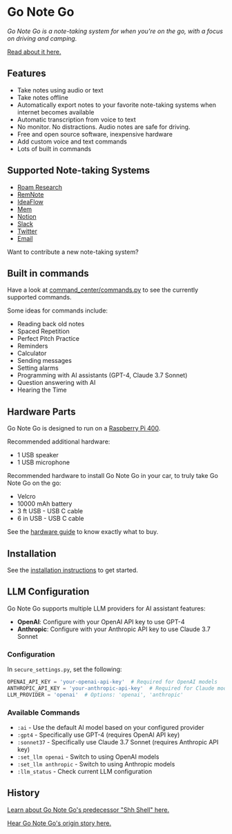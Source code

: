 # Go Note Go

_Go Note Go is a note-taking system for when you're on the go, with a focus on driving and camping._

[Read about it here.](https://davidbieber.com/projects/go-note-go/)

## Features

* Take notes using audio or text
* Take notes offline
* Automatically export notes to your favorite note-taking systems when internet becomes available
* Automatic transcription from voice to text
* No monitor. No distractions. Audio notes are safe for driving.
* Free and open source software, inexpensive hardware
* Add custom voice and text commands
* Lots of built in commands

## Supported Note-taking Systems

* [Roam Research](https://roamresearch.com/)
* [RemNote](https://www.remnote.com/)
* [IdeaFlow](https://ideaflow.app/)
* [Mem](https://mem.ai/)
* [Notion](https://www.notion.so/)
* [Slack](https://www.slack.com/)
* [Twitter](https://www.twitter.com/)
* [Email](https://en.wikipedia.org/wiki/Email)

Want to contribute a new note-taking system?

## Built in commands

Have a look at [command_center/commands.py](gonotego/command_center/commands.py) to see the currently supported commands.

Some ideas for commands include:

* Reading back old notes
* Spaced Repetition
* Perfect Pitch Practice
* Reminders
* Calculator
* Sending messages
* Setting alarms
* Programming with AI assistants (GPT-4, Claude 3.7 Sonnet)
* Question answering with AI
* Hearing the Time

## Hardware Parts

Go Note Go is designed to run on a [Raspberry Pi 400](https://www.raspberrypi.com/products/raspberry-pi-400/).

Recommended additional hardware:

* 1 USB speaker
* 1 USB microphone

Recommended hardware to install Go Note Go in your car, to truly take Go Note Go on the go:

* Velcro
* 10000 mAh battery
* 3 ft USB - USB C cable
* 6 in USB - USB C cable

See the [hardware guide](hardware.md) to know exactly what to buy.

## Installation

See the [installation instructions](installation.md) to get started.

## LLM Configuration

Go Note Go supports multiple LLM providers for AI assistant features:

* **OpenAI**: Configure with your OpenAI API key to use GPT-4
* **Anthropic**: Configure with your Anthropic API key to use Claude 3.7 Sonnet

### Configuration

In `secure_settings.py`, set the following:

```python
OPENAI_API_KEY = 'your-openai-api-key'  # Required for OpenAI models
ANTHROPIC_API_KEY = 'your-anthropic-api-key'  # Required for Claude models
LLM_PROVIDER = 'openai'  # Options: 'openai', 'anthropic'
```

### Available Commands

* `:ai` - Use the default AI model based on your configured provider
* `:gpt4` - Specifically use GPT-4 (requires OpenAI API key)
* `:sonnet37` - Specifically use Claude 3.7 Sonnet (requires Anthropic API key)
* `:set_llm openai` - Switch to using OpenAI models
* `:set_llm anthropic` - Switch to using Anthropic models
* `:llm_status` - Check current LLM configuration

## History

[Learn about Go Note Go's predecessor "Shh Shell" here.](https://davidbieber.com/projects/shh-shell/)

[Hear Go Note Go's origin story here.](https://davidbieber.com/post/2022-12-30-go-note-go-story/)
